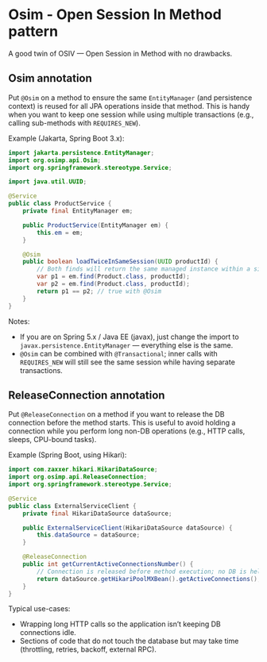 # Osim - Open Session In Method pattern

A good twin of OSIV — Open Session in Method with no drawbacks.

## Osim annotation

Put `@Osim` on a method to ensure the same `EntityManager` (and persistence context) is reused for all JPA operations inside that method. This is handy when you want to keep one session while using multiple transactions (e.g., calling sub-methods with `REQUIRES_NEW`).

Example (Jakarta, Spring Boot 3.x):

```java
import jakarta.persistence.EntityManager;
import org.osimp.api.Osim;
import org.springframework.stereotype.Service;

import java.util.UUID;

@Service
public class ProductService {
    private final EntityManager em;

    public ProductService(EntityManager em) {
        this.em = em;
    }

    @Osim
    public boolean loadTwiceInSameSession(UUID productId) {
        // Both finds will return the same managed instance within a single session
        var p1 = em.find(Product.class, productId);
        var p2 = em.find(Product.class, productId);
        return p1 == p2; // true with @Osim
    }
}
```

Notes:
- If you are on Spring 5.x / Java EE (javax), just change the import to `javax.persistence.EntityManager` — everything else is the same.
- `@Osim` can be combined with `@Transactional`; inner calls with `REQUIRES_NEW` will still see the same session while having separate transactions.

## ReleaseConnection annotation

Put `@ReleaseConnection` on a method if you want to release the DB connection before the method starts. This is useful to avoid holding a connection while you perform long non-DB operations (e.g., HTTP calls, sleeps, CPU-bound tasks).

Example (Spring Boot, using Hikari):

```java
import com.zaxxer.hikari.HikariDataSource;
import org.osimp.api.ReleaseConnection;
import org.springframework.stereotype.Service;

@Service
public class ExternalServiceClient {
    private final HikariDataSource dataSource;

    public ExternalServiceClient(HikariDataSource dataSource) {
        this.dataSource = dataSource;
    }

    @ReleaseConnection
    public int getCurrentActiveConnectionsNumber() {
        // Connection is released before method execution; no DB is held while computing
        return dataSource.getHikariPoolMXBean().getActiveConnections();
    }
}
```

Typical use-cases:
- Wrapping long HTTP calls so the application isn’t keeping DB connections idle.
- Sections of code that do not touch the database but may take time (throttling, retries, backoff, external RPC).




